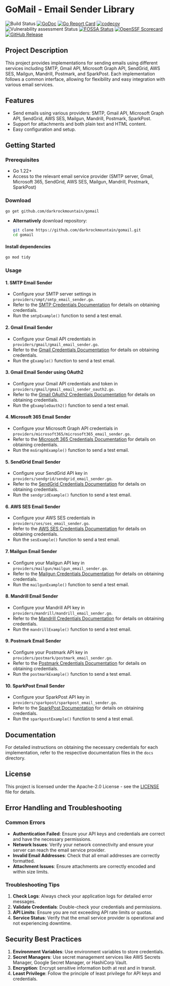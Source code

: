 # GoMail - Email Sender Library


![Build Status](https://github.com/darkrockmountain/gomail/actions/workflows/ci.yml/badge.svg)
[![GoDoc](https://godoc.org/github.com/darkrockmountain/gomail?status.svg)](https://pkg.go.dev/github.com/darkrockmountain/gomail)
[![Go Report Card](https://goreportcard.com/badge/github.com/darkrockmountain/gomail?branch=master&kill_cache=1)](https://goreportcard.com/report/github.com/darkrockmountain/gomail)
[![codecov](https://codecov.io/gh/DarkRockMountain/gomail/graph/badge.svg?token=NC0O7RMK2X)](https://codecov.io/gh/DarkRockMountain/gomail)
![Vulnerability assessment Status](https://github.com/darkrockmountain/gomail/actions/workflows/govulncheck.yaml/badge.svg)
[![FOSSA Status](https://app.fossa.com/api/projects/custom%2B45301%2Fgithub.com%2FDarkRockMountain%2Fgomail.svg?type=shield&issueType=license)](https://app.fossa.com/projects/custom%2B45301%2Fgithub.com%2FDarkRockMountain%2Fgomail?ref=badge_shield&issueType=license)
[![OpenSSF Scorecard](https://api.scorecard.dev/projects/github.com/DarkRockMountain/gomail/badge)](https://scorecard.dev/viewer/?uri=github.com/DarkRockMountain/gomail)
[![GitHub Release](https://img.shields.io/github/v/release/darkrockmountain/gomail)](https://github.com/darkrockmountain/gomail/releases)
<!-- [![Quality Gate Status](https://sonarcloud.io/api/project_badges/measure?project=your-project-key&metric=alert_status)](https://sonarcloud.io/dashboard?id=your-project-key) -->
## Project Description


This project provides implementations for sending emails using different services including SMTP, Gmail API, Microsoft Graph API, SendGrid, AWS SES, Mailgun, Mandrill, Postmark, and SparkPost. Each implementation follows a common interface, allowing for flexibility and easy integration with various email services.

## Features

- Send emails using various providers: SMTP, Gmail API, Microsoft Graph API, SendGrid, AWS SES, Mailgun, Mandrill, Postmark, SparkPost.
- Support for attachments and both plain text and HTML content.
- Easy configuration and setup.

## Getting Started

### Prerequisites

- Go 1.22+
- Access to the relevant email service provider (SMTP server, Gmail, Microsoft 365, SendGrid, AWS SES, Mailgun, Mandrill, Postmark, SparkPost)

### Download
```bash
go get github.com/darkrockmountain/gomail 
```
- **Alternatively** download repository:
    ```bash
    git clone https://github.com/darkrockmountain/gomail.git
    cd gomail
    ```
#### Install dependencies  

```bash
go mod tidy
```

### Usage

#### 1. SMTP Email Sender
- Configure your SMTP server settings in `providers/smpt/smtp_email_sender.go`.
- Refer to the [SMTP Credentials Documentation](./docs/SMTP_Credentials.md) for details on obtaining credentials.
- Run the `smtpExample()` function to send a test email.

#### 2. Gmail Email Sender
- Configure your Gmail API credentials in `providers/gmail/gmail_email_sender.go`.
- Refer to the [Gmail Credentials Documentation](./docs/Gmail_Credentials_API_Key.md) for details on obtaining credentials.
- Run the `gExample()` function to send a test email.

#### 3. Gmail Email Sender using OAuth2
- Configure your Gmail API credentials and token in `providers/gmail/gmail_email_sender_oauth2.go`.
- Refer to the [Gmail OAuth2 Credentials Documentation](./docs/Gmail_Credentials_OAuth2.md) for details on obtaining credentials.
- Run the `gExampleOauth2()` function to send a test email.

#### 4. Microsoft 365 Email Sender
- Configure your Microsoft Graph API credentials in `providers/microsoft365/microsoft365_email_sender.go`.
- Refer to the [Microsoft 365 Credentials Documentation](./docs/Microsoft365_Credentials_ROPC.md) for details on obtaining credentials.
- Run the `msGraphExample()` function to send a test email.

#### 5. SendGrid Email Sender
- Configure your SendGrid API key in `providers/sendgrid/sendgrid_email_sender.go`.
- Refer to the [SendGrid Credentials Documentation](./docs/SendGrid_Credentials.md) for details on obtaining credentials.
- Run the `sendgridExample()` function to send a test email.

#### 6. AWS SES Email Sender
- Configure your AWS SES credentials in `providers/ses/ses_email_sender.go`.
- Refer to the [AWS SES Credentials Documentation](./docs/AWS_SES_Credentials.md) for details on obtaining credentials.
- Run the `sesExample()` function to send a test email.

#### 7. Mailgun Email Sender
- Configure your Mailgun API key in `providers/mailgun/mailgun_email_sender.go`.
- Refer to the [Mailgun Credentials Documentation](./docs/Mailgun_Credentials.md) for details on obtaining credentials.
- Run the `mailgunExample()` function to send a test email.

#### 8. Mandrill Email Sender
- Configure your Mandrill API key in `providers/mandrill/mandrill_email_sender.go`.
- Refer to the [Mandrill Credentials Documentation](./docs/Mandrill_Credentials.md) for details on obtaining credentials.
- Run the `mandrillExample()` function to send a test email.

#### 9. Postmark Email Sender
- Configure your Postmark API key in `providers/postmark/postmark_email_sender.go`.
- Refer to the [Postmark Credentials Documentation](./docs/Postmark_Credentials.md) for details on obtaining credentials.
- Run the `postmarkExample()` function to send a test email.

#### 10. SparkPost Email Sender
- Configure your SparkPost API key in `providers/sparkpost/sparkpost_email_sender.go`.
- Refer to the [SparkPost Documentation](https://developers.sparkpost.com/api/) for details on obtaining credentials.
- Run the `sparkpostExample()` function to send a test email.

## Documentation

For detailed instructions on obtaining the necessary credentials for each implementation, refer to the respective documentation files in the `docs` directory.

## License

This project is licensed under the Apache-2.0 License - see the [LICENSE](LICENSE) file for details.


## Error Handling and Troubleshooting

### Common Errors

- **Authentication Failed**: Ensure your API keys and credentials are correct and have the necessary permissions.
- **Network Issues**: Verify your network connectivity and ensure your server can reach the email service provider.
- **Invalid Email Addresses**: Check that all email addresses are correctly formatted.
- **Attachment Issues**: Ensure attachments are correctly encoded and within size limits.

### Troubleshooting Tips

1. **Check Logs**: Always check your application logs for detailed error messages.
2. **Validate Credentials**: Double-check your credentials and permissions.
3. **API Limits**: Ensure you are not exceeding API rate limits or quotas.
4. **Service Status**: Verify that the email service provider is operational and not experiencing downtime.

## Security Best Practices

1. **Environment Variables**: Use environment variables to store credentials.
2. **Secret Managers**: Use secret management services like AWS Secrets Manager, Google Secret Manager, or HashiCorp Vault.
3. **Encryption**: Encrypt sensitive information both at rest and in transit.
4. **Least Privilege**: Follow the principle of least privilege for API keys and credentials.
